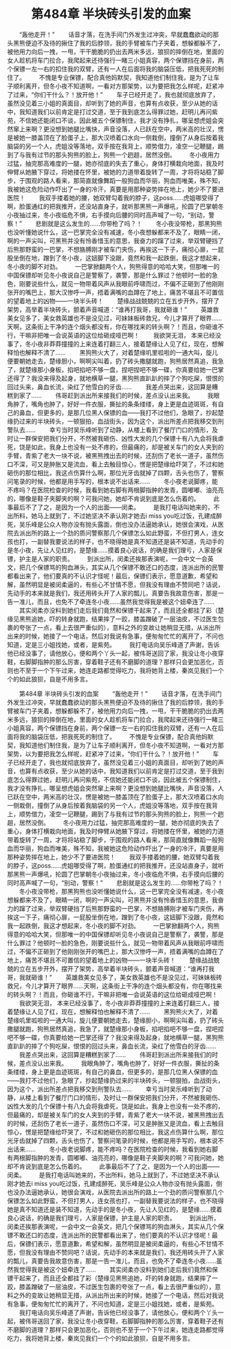# 　　第484章 半块砖头引发的血案
　　“轰他走开！”
　　话音才落，在洗手间门外发生过冲突，早就蠢蠢欲动的那头黑熊便迫不及待的揪住了我的后脖领，我的手臂被车门子夹着，想躲都躲不了，被他用力向后一拽，一甩，干干脆脆的扔出去两米多远，狼狈的摔倒在地，里面的女人趁机将车门拉合，我爬起来还待强行一睹三小姐真容，两个保镖挡在身前，两个保镖一左一右的扣住我的双臂，还有一人在后面将我的脑袋压低，把我死死的制住了。
　　不愧是专业保镖，配合真他妈默契，我知道他们制住我，是为了让车子顺利离开，但冬小夜不知道啊，一看对方那架势，以为要把我怎么样呢，赶紧冲了过来，“你们干什么？！放开他！”
　　车子已经开走了，我也就彻底放弃了，虽然没见着三小姐的真面目，却听到了她的声音，也算有点收获，至少从她的话中，我知道我们以前肯定是打过交道，至于我到底怎么得罪过她，赶明儿再问紫苑，不信她还能闭口不谈，因此被五个保镖制住，我才没有挣扎，哪呈想虎姐会突然窜上来啊？更没想到她腿比嘴快，声音没落，人已跃在空中，两米高的壮汉，愣是被她一膝盖顶在了脸蛋子上，那大汉喷着口水向一侧栽倒，撞倒了从身后按着我脑袋的另一个人，虎姐没等落地，双手按在我背上，顺势借力，凌空一记鞭腿，踢到了与我有过节的那头狗熊的脸上，狗熊一个趔趄，居然没倒。
　　冬小夜用力过猛，抽完那高难度的一腿，她亦彻底的失去了重心，身体打横栽向地面，我及时伸臂从她腋下穿过，将她搂在怀里，被她的力道带着旋转了一周，才将将站稳了脚步，于围观的路人看来，那简直就像舞蹈一般狗血而华丽，狗血而唯美，殊不知，我被她这危险动作吓出了一身的冷汗，真要是用那种姿势摔在地上，她少不了要进医院！
　　我双手搂着她的腰，她双臂勾着我的脖子，这poss……虎姐哪受得了啊，脸蛋通红的把我推开，还没站直身子，就听那黑熊一声爆吼，抡圆了巴掌朝冬小夜抽过来，冬小夜临危不惧，右手摸向后腰的同时高声喊了一句，“别动，警察！”
　　悲剧就是这么发生的……你带枪了吗？！
　　冬小夜没带枪，那黑狗熊也没听懂她说什么，这一巴掌完全没有减速，冬小夜想躲都来不及了，眼睛一闭，啊的一声尖叫，可黑熊并没有怜香惜玉的意思，我奋力的蹿了过来，举双臂硬挡了后熊那野蛮的一巴掌，不想胳膊刚才被车门夹伤，再挨这一下子，痛彻心扉，一屁股坐倒在地，蹭到了冬小夜，这妞脚下没跟，竟然和我一起跌倒，我这才想起来，冬小夜的脚不对劲。
　　一巴掌掀翻两个人，狗熊得意的哈哈大笑，但那唯一的中国保镖却听见冬小夜说自己是警察了，袭警，那是什么罪过？他顿时一脸的急色，刚要说些什么，就见一物带着风声从我眼前呼啸而过，不偏不正砸到了他刚刚张开的嘴巴上，那大汉惨呼一声，捂着满嘴的血蹲在了地上，痛苦不堪且不可置信的望着地上的凶物——一块半头砖！
　　楚缘战战兢兢的立在五步开外，摆开了架势，高举着半块砖头，颤着声音喊道：“谁再打我哥，我就砸谁！”
　　英雄救美女见多了，美女救英雄也不是没见过，可妹妹板砖救兄，今儿才算开了眼界……天啊，这条街上干净的连个烟头都没有，你在哪找来的转头啊？！而且，你砸谁不行，干嘛非把唯一会说英语的这位给砸成哑巴啊！
　　我欲哭无泪， 本来已经没事了，冬小夜非莽莽撞撞的上来连着打翻三人，接着楚缘让人见了红，现在，想解释怕也解释不清了……
　　黑狗熊火大了，对着楚缘叽里呱啦的一通大叫，旋儿便要朝她走去，楚缘胆小，啊啊尖叫着，扔了砖头撒腿就跑，狗熊居然真追，我急了，就楚缘那小身板，掐吧掐吧不够一盘，捏吧捏吧不够一碟，你真要给她一巴掌还得了？我没来得及起身，就地横草一腿，黑狗熊直趴趴的摔了个狗吃屎，恨恨的回过头来，鼻血长流，染红了他雪白的牙齿……
　　我差点哭出来，这回算是糟糕到家了……
　　伟哥赶到派出所来接我们的时候，差点没认出来我。
　　我眼角肿了，嘴角也肿了，好好一件衣服，撕扯的条条缕缕，身上更是血迹斑斑，有自己的鼻血，但更多的，是那几位黑人保镖的血——我打不过他们，急眼了，抄起楚缘扔过来的半块砖头，一顿狠拍，血战街头，因为这个，派出所差点把我移交到刑警队去……
　　幸亏当时吴乐峰听到了动静，从楼上看到了餐厅门口的情形，及时让一群保安把我们分开，不然被我砸伤、凶性大发的几个保镖十有八九会将我虐死，饶是如此，我身上也没有一处不疼的，但最痛的，却是被关车门的女人夹到的手臂，青紫了老大一块不说，被黑熊拽出去的时候，还刮伤了老长一道子，虽然伤口不深，可又是肿胀又是流血，看上去触目惊心，愣是把楚缘给吓哭了，不过和她砸伤的那位相比，我这点伤算什么啊，那位光牙齿就掉了四颗，舌头也伤了，警察问笔录的时候，他都是用手写的，根本说不出话来……
　　冬小夜老说脚疼，能不疼吗？在医院检查的时候，我看到她右脚有两根脚指肿的发青，圆嘟嘟、油亮亮的，哪像是鞋子夹脚夹的啊？可我问她，她却不肯说到底是怎么伤着的。
　　此事最后不了了之，是因为一个人的出面——闵柔。
　　是我打电话叫她来的，不出所料，她马上就到了，不过她坚决不承认刚才她去i miss you吃过饭，孔建成醉死，吴乐峰是公众人物亦没有抛头露面，倒也没办法逼她承认，她很会演戏，从医院去派出所的路上一个劲的质问警察那几个保镖怎么如此野蛮，不但打男人，连女孩也打，一副替我要说法的样子，也不晓得她是真不知道还是装不知道，先动手的是冬小夜，先让人见红的，是楚缘……摸着良心说话，的确是我们理亏，人家是保镖，护主是人家的职责。
　　到派出所，闵柔还挨那表演呢，一会中文一会英文，把几个保镖骂的狗血淋头，其实从几个保镖不敢还口的态度，连派出所的民警都看出来了，他们要真的不认识才怪呢！最后，保镖们表示，愿意道歉，希望和解，虽然明显是被闵柔逼的，有些心不甘情不愿，但我没有理由不赞同吧？话说，先动手的本来就是我们，我还用砖头开了人家的瓢儿，真要告我故意伤害，那是一告一准儿，而且，也免不了牵连冬小夜……虽然我觉得我是被这个妞牵连了……
　　其实闵柔亦没料到她们走后我们竟然和保镖干起来了，而且还全都挂了彩（楚缘见黑熊追她，吓的转身就跑，结果摔了一跤，膝盖蹭破了一层油皮，不过医生包裹的夸张了一点，看上去很严重似的），意料之外的变故让她稍显无措，从派出所出来的时候，她接了一个电话，然后对我说有急事，便匆匆忙忙的离开了，不问也知道，定是三小姐找她，或者，是紫苑。
　　我打电话向吴乐峰道了声谢，告诉他已经没事了，请他放心，便和两个丫头一起，被伟哥送回了家，我没让冬小夜穿鞋，右脚脚指肿的那么厉害，穿着鞋子还有不磨脚的道理？那样只会更加恶化，否则也不至于一个下午过来，她连走路都觉得吃力，我将她背上楼，秦岚见我们一个个的如此狼狈，自是不用多言。

　　第484章 半块砖头引发的血案
　　“轰他走开！”
　　话音才落，在洗手间门外发生过冲突，早就蠢蠢欲动的那头黑熊便迫不及待的揪住了我的后脖领，我的手臂被车门子夹着，想躲都躲不了，被他用力向后一拽，一甩，干干脆脆的扔出去两米多远，狼狈的摔倒在地，里面的女人趁机将车门拉合，我爬起来还待强行一睹三小姐真容，两个保镖挡在身前，两个保镖一左一右的扣住我的双臂，还有一人在后面将我的脑袋压低，把我死死的制住了。
　　不愧是专业保镖，配合真他妈默契，我知道他们制住我，是为了让车子顺利离开，但冬小夜不知道啊，一看对方那架势，以为要把我怎么样呢，赶紧冲了过来，“你们干什么？！放开他！”
　　车子已经开走了，我也就彻底放弃了，虽然没见着三小姐的真面目，却听到了她的声音，也算有点收获，至少从她的话中，我知道我们以前肯定是打过交道，至于我到底怎么得罪过她，赶明儿再问紫苑，不信她还能闭口不谈，因此被五个保镖制住，我才没有挣扎，哪呈想虎姐会突然窜上来啊？更没想到她腿比嘴快，声音没落，人已跃在空中，两米高的壮汉，愣是被她一膝盖顶在了脸蛋子上，那大汉喷着口水向一侧栽倒，撞倒了从身后按着我脑袋的另一个人，虎姐没等落地，双手按在我背上，顺势借力，凌空一记鞭腿，踢到了与我有过节的那头狗熊的脸上，狗熊一个趔趄，居然没倒。
　　冬小夜用力过猛，抽完那高难度的一腿，她亦彻底的失去了重心，身体打横栽向地面，我及时伸臂从她腋下穿过，将她搂在怀里，被她的力道带着旋转了一周，才将将站稳了脚步，于围观的路人看来，那简直就像舞蹈一般狗血而华丽，狗血而唯美，殊不知，我被她这危险动作吓出了一身的冷汗，真要是用那种姿势摔在地上，她少不了要进医院！
　　我双手搂着她的腰，她双臂勾着我的脖子，这poss……虎姐哪受得了啊，脸蛋通红的把我推开，还没站直身子，就听那黑熊一声爆吼，抡圆了巴掌朝冬小夜抽过来，冬小夜临危不惧，右手摸向后腰的同时高声喊了一句，“别动，警察！”
　　悲剧就是这么发生的……你带枪了吗？！
　　冬小夜没带枪，那黑狗熊也没听懂她说什么，这一巴掌完全没有减速，冬小夜想躲都来不及了，眼睛一闭，啊的一声尖叫，可黑熊并没有怜香惜玉的意思，我奋力的蹿了过来，举双臂硬挡了后熊那野蛮的一巴掌，不想胳膊刚才被车门夹伤，再挨这一下子，痛彻心扉，一屁股坐倒在地，蹭到了冬小夜，这妞脚下没跟，竟然和我一起跌倒，我这才想起来，冬小夜的脚不对劲。
　　一巴掌掀翻两个人，狗熊得意的哈哈大笑，但那唯一的中国保镖却听见冬小夜说自己是警察了，袭警，那是什么罪过？他顿时一脸的急色，刚要说些什么，就见一物带着风声从我眼前呼啸而过，不偏不正砸到了他刚刚张开的嘴巴上，那大汉惨呼一声，捂着满嘴的血蹲在了地上，痛苦不堪且不可置信的望着地上的凶物——一块半头砖！
　　楚缘战战兢兢的立在五步开外，摆开了架势，高举着半块砖头，颤着声音喊道：“谁再打我哥，我就砸谁！”
　　英雄救美女见多了，美女救英雄也不是没见过，可妹妹板砖救兄，今儿才算开了眼界……天啊，这条街上干净的连个烟头都没有，你在哪找来的转头啊？！而且，你砸谁不行，干嘛非把唯一会说英语的这位给砸成哑巴啊！
　　我欲哭无泪， 本来已经没事了，冬小夜非莽莽撞撞的上来连着打翻三人，接着楚缘让人见了红，现在，想解释怕也解释不清了……
　　黑狗熊火大了，对着楚缘叽里呱啦的一通大叫，旋儿便要朝她走去，楚缘胆小，啊啊尖叫着，扔了砖头撒腿就跑，狗熊居然真追，我急了，就楚缘那小身板，掐吧掐吧不够一盘，捏吧捏吧不够一碟，你真要给她一巴掌还得了？我没来得及起身，就地横草一腿，黑狗熊直趴趴的摔了个狗吃屎，恨恨的回过头来，鼻血长流，染红了他雪白的牙齿……
　　我差点哭出来，这回算是糟糕到家了……
　　伟哥赶到派出所来接我们的时候，差点没认出来我。
　　我眼角肿了，嘴角也肿了，好好一件衣服，撕扯的条条缕缕，身上更是血迹斑斑，有自己的鼻血，但更多的，是那几位黑人保镖的血——我打不过他们，急眼了，抄起楚缘扔过来的半块砖头，一顿狠拍，血战街头，因为这个，派出所差点把我移交到刑警队去……
　　幸亏当时吴乐峰听到了动静，从楼上看到了餐厅门口的情形，及时让一群保安把我们分开，不然被我砸伤、凶性大发的几个保镖十有八九会将我虐死，饶是如此，我身上也没有一处不疼的，但最痛的，却是被关车门的女人夹到的手臂，青紫了老大一块不说，被黑熊拽出去的时候，还刮伤了老长一道子，虽然伤口不深，可又是肿胀又是流血，看上去触目惊心，愣是把楚缘给吓哭了，不过和她砸伤的那位相比，我这点伤算什么啊，那位光牙齿就掉了四颗，舌头也伤了，警察问笔录的时候，他都是用手写的，根本说不出话来……
　　冬小夜老说脚疼，能不疼吗？在医院检查的时候，我看到她右脚有两根脚指肿的发青，圆嘟嘟、油亮亮的，哪像是鞋子夹脚夹的啊？可我问她，她却不肯说到底是怎么伤着的。
　　此事最后不了了之，是因为一个人的出面——闵柔。
　　是我打电话叫她来的，不出所料，她马上就到了，不过她坚决不承认刚才她去i miss you吃过饭，孔建成醉死，吴乐峰是公众人物亦没有抛头露面，倒也没办法逼她承认，她很会演戏，从医院去派出所的路上一个劲的质问警察那几个保镖怎么如此野蛮，不但打男人，连女孩也打，一副替我要说法的样子，也不晓得她是真不知道还是装不知道，先动手的是冬小夜，先让人见红的，是楚缘……摸着良心说话，的确是我们理亏，人家是保镖，护主是人家的职责。
　　到派出所，闵柔还挨那表演呢，一会中文一会英文，把几个保镖骂的狗血淋头，其实从几个保镖不敢还口的态度，连派出所的民警都看出来了，他们要真的不认识才怪呢！最后，保镖们表示，愿意道歉，希望和解，虽然明显是被闵柔逼的，有些心不甘情不愿，但我没有理由不赞同吧？话说，先动手的本来就是我们，我还用砖头开了人家的瓢儿，真要告我故意伤害，那是一告一准儿，而且，也免不了牵连冬小夜……虽然我觉得我是被这个妞牵连了……
　　其实闵柔亦没料到她们走后我们竟然和保镖干起来了，而且还全都挂了彩（楚缘见黑熊追她，吓的转身就跑，结果摔了一跤，膝盖蹭破了一层油皮，不过医生包裹的夸张了一点，看上去很严重似的），意料之外的变故让她稍显无措，从派出所出来的时候，她接了一个电话，然后对我说有急事，便匆匆忙忙的离开了，不问也知道，定是三小姐找她，或者，是紫苑。
　　我打电话向吴乐峰道了声谢，告诉他已经没事了，请他放心，便和两个丫头一起，被伟哥送回了家，我没让冬小夜穿鞋，右脚脚指肿的那么厉害，穿着鞋子还有不磨脚的道理？那样只会更加恶化，否则也不至于一个下午过来，她连走路都觉得吃力，我将她背上楼，秦岚见我们一个个的如此狼狈，自是不用多言。
